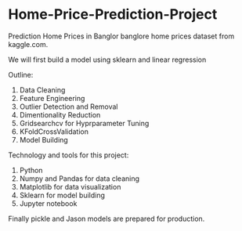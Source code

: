 # Home-Price-Prediction-Project

Prediction Home Prices in Banglor 
banglore home prices dataset from kaggle.com.

We will first build a model using sklearn and linear regression 

Outline:
1. Data Cleaning
2. Feature Engineering
3. Outlier Detection and Removal
4. Dimentionality Reduction
5. Gridsearchcv for Hyprparameter Tuning
6. KFoldCrossValidation
7. Model Building


Technology and tools for this project:

1) Python
2) Numpy and Pandas for data cleaning
3) Matplotlib for data visualization
4) Sklearn for model building
5) Jupyter notebook

Finally pickle and Jason models are prepared for production.
